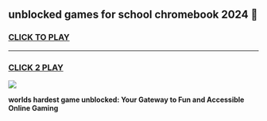 
## unblocked games for school chromebook 2024 👋
<h3>
<a href="https://premium.freeplayer.one?title=unblocked_games_for_school_chromebook_2024&ref=12F">CLICK TO PLAY</a></h3>
<hr>

<h3>
<a href="https://premium.freeplayer.one?title=unblocked_games_for_school_chromebook_2024&ref=12F">CLICK 2 PLAY</a>
  
</h3>

<a href="https://premium.freeplayer.one?title=unblocked_games_for_school_chromebook_2024&ref=12F/"><img src="https://clearcache.store/games.png"></a>


**worlds hardest game unblocked: Your Gateway to Fun and Accessible Online Gaming**
